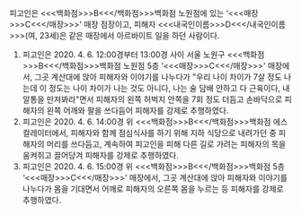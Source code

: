 피고인은 <<<백화점>>>B<<</백화점>>>백화점 노원점에 있는 ‘<<<매장>>>C<<</매장>>>' 매장 점장이고, 피해자 <<<내국인이름>>>D<<</내국인이름>>>(여, 23세)은 같은 매장에서 아르바이트 일을 하던 사람이다.
1. 피고인은 2020. 4. 6. 12:00경부터 13:00경 사이 서울 노원구 <<<백화점>>>B<<</백화점>>>백화점 노원점 5층 ‘<<<매장>>>C<<</매장>>>' 매장에서, 그곳 계산대에 앉아 피해자와 이야기를 나누다가 "우리 나이 차이가 7살 정도 나는데 이 정도는 나이 차이가 나는 것도 아니다, 나는 술 담배 안하고 다 근육이다, 내 알통을 만져봐라"면서 피해자의 왼쪽 허벅지 안쪽을 7회 정도 더듬고 손바닥으로 피해자의 왼쪽 어깨와 팔을 쓰다듬어 피해자를 강제로 추행하였다.
2. 피고인은 2020. 4. 6. 14:00경 위 <<<백화점>>>B<<</백화점>>>백화점 에스컬레이터에서, 피해자와 함께 점심식사를 하기 위해 지하 식당으로 내려가던 중 피해자의 머리를 쓰다듬고, 계속하여 피고인을 피해 다른 길로 가려는 피해자의 목을 움켜쥐고 끌어당겨 피해자를 강제로 추행하였다.
3. 피고인은 2020. 4. 6. 15:00경 위 <<<백화점>>>B<<</백화점>>>백화점 5층 ‘<<<매장>>>C<<</매장>>>' 매장에서, 그곳 계산대에 앉아 피해자와 이야기를 나누다가 몸을 기대면서 어깨로 피해자의 오른쪽 몸을 누르는 등 피해자를 강제로 추행하였다.